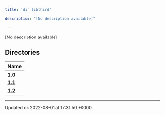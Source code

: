 ```yaml
---
title: 'dir libthird'

description: "[No description available]"

---
```







[No description available]

## Directories

| Name           |
| -------------- |
| **[1.0](/documentation/code/gambit_sphinxfiles/dir_8f73f5946d66c349bdd8f7018e5320bf/#dir-1.0)**  |
| **[1.1](/documentation/code/gambit_sphinxfiles/dir_a845c478c438a6141c8d029c79108bfd/#dir-1.1)**  |
| **[1.2](/documentation/code/gambit_sphinxfiles/dir_7f992b9dc14fc5ffaba8620ee097a6ff/#dir-1.2)**  |






-------------------------------

Updated on 2022-08-01 at 17:31:50 +0000

